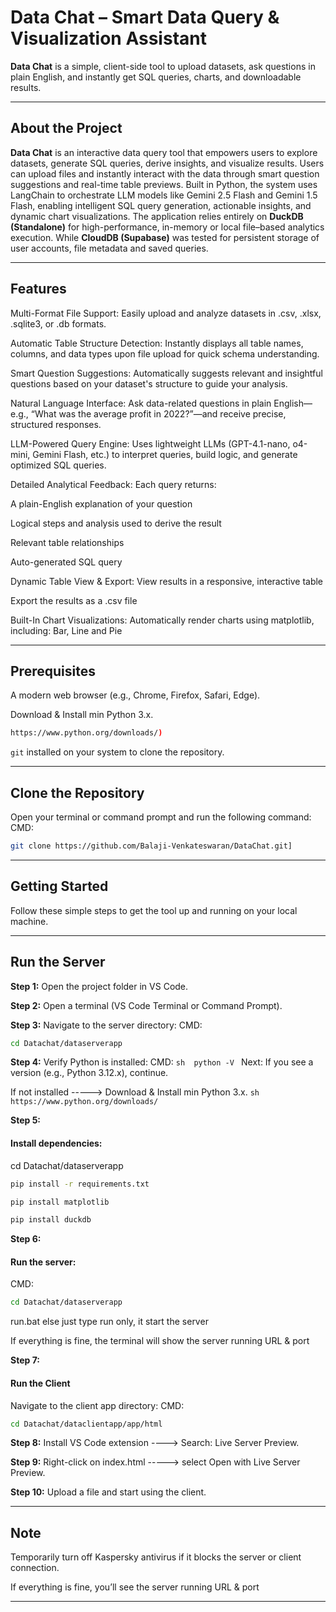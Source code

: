 # Data Chat – Smart Data Query & Visualization Assistant

**Data Chat** is a simple, client-side tool to upload datasets, ask questions in plain English, and instantly get SQL queries, charts, and downloadable results. 

---
## About the Project

**Data Chat** is an interactive data query tool that empowers users to explore datasets, generate SQL queries, derive insights, and visualize results. Users can upload files and instantly interact with the data through smart question suggestions and real-time table previews. Built in Python, the system uses LangChain to orchestrate LLM models like Gemini 2.5 Flash and Gemini 1.5 Flash, enabling intelligent SQL query generation, actionable insights, and dynamic chart visualizations. The application relies entirely on **DuckDB (Standalone)** for high-performance, in-memory or local file–based analytics execution. While **CloudDB (Supabase)** was tested for persistent storage of user accounts, file metadata and saved queries.

---
## Features

Multi-Format File Support: Easily upload and analyze datasets in .csv, .xlsx, .sqlite3, or .db formats.

Automatic Table Structure Detection: Instantly displays all table names, columns, and data types upon file upload for quick schema understanding.

Smart Question Suggestions: Automatically suggests relevant and insightful questions based on your dataset's structure to guide your analysis.

Natural Language Interface: Ask data-related questions in plain English—e.g., “What was the average profit in 2022?”—and receive precise, structured responses.

LLM-Powered Query Engine: Uses lightweight LLMs (GPT-4.1-nano, o4-mini, Gemini Flash, etc.) to interpret queries, build logic, and generate optimized SQL queries.

Detailed Analytical Feedback: Each query returns:

A plain-English explanation of your question

Logical steps and analysis used to derive the result

Relevant table relationships

Auto-generated SQL query

Dynamic Table View & Export:
View results in a responsive, interactive table

Export the results as a .csv file

Built-In Chart Visualizations: Automatically render charts using matplotlib, including:
Bar, Line and Pie

---
## Prerequisites

A modern web browser (e.g., Chrome, Firefox, Safari, Edge).

Download & Install min Python 3.x. 
```sh 
https://www.python.org/downloads/)
```

`git` installed on your system to clone the repository.

---
## Clone the Repository

Open your terminal or command prompt and run the following command:
CMD: 
```sh
git clone https://github.com/Balaji-Venkateswaran/DataChat.git] 
```

---
## Getting Started

Follow these simple steps to get the tool up and running on your local machine.

---
## Run the Server

**Step 1:**
Open the project folder in VS Code.

**Step 2:**
Open a terminal (VS Code Terminal or Command Prompt).

**Step 3:**
Navigate to the server directory:
CMD: 
```sh 
cd Datachat/dataserverapp 
```

**Step 4:**
Verify Python is installed:
CMD: ```sh  python -V ```
Next:
If you see a version (e.g., Python 3.12.x), continue.

If not installed -----> Download & Install min Python 3.x. ```sh https://www.python.org/downloads/ ```

**Step 5:**
#### Install dependencies:
cd Datachat/dataserverapp
```sh
pip install -r requirements.txt

pip install matplotlib

pip install duckdb
```
**Step 6:**
#### Run the server:
CMD: 
```sh
cd Datachat/dataserverapp 
``` 

run.bat else just type run  only, it start the server

If everything is fine, the terminal will show the server running URL & port 

**Step 7:**
#### Run the Client
Navigate to the client app directory: 
CMD: 
```sh 
cd Datachat/dataclientapp/app/html
```

**Step 8:**
Install VS Code extension ----> Search: Live Server Preview.

**Step 9:**
Right-click on index.html -----> select Open with Live Server Preview.

**Step 10:**
Upload a file and start using the client.

---
## Note

Temporarily turn off Kaspersky antivirus if it blocks the server or client connection.

If everything is fine, you’ll see the server running URL & port 

---
